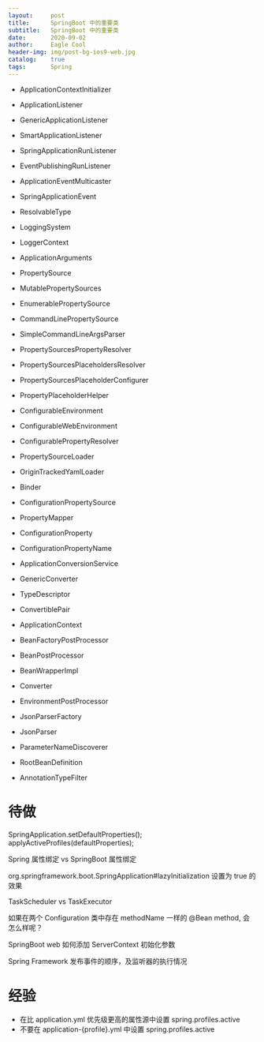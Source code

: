 ```yaml
---
layout:     post
title:      SpringBoot 中的重要类
subtitle:   SpringBoot 中的重要类
date:       2020-09-02
author:     Eagle Cool
header-img: img/post-bg-ios9-web.jpg
catalog: 	true
tags:       Spring
---
```


* ApplicationContextInitializer


* ApplicationListener
* GenericApplicationListener
* SmartApplicationListener
* SpringApplicationRunListener
* EventPublishingRunListener
* ApplicationEventMulticaster
* SpringApplicationEvent


* ResolvableType


* LoggingSystem
* LoggerContext


* ApplicationArguments
* PropertySource
* MutablePropertySources
* EnumerablePropertySource
* CommandLinePropertySource
* SimpleCommandLineArgsParser
* PropertySourcesPropertyResolver
* PropertySourcesPlaceholdersResolver
* PropertySourcesPlaceholderConfigurer
* PropertyPlaceholderHelper
* ConfigurableEnvironment
* ConfigurableWebEnvironment
* ConfigurablePropertyResolver
* PropertySourceLoader
* OriginTrackedYamlLoader
* Binder
* ConfigurationPropertySource
* PropertyMapper
* ConfigurationProperty
* ConfigurationPropertyName


* ApplicationConversionService
* GenericConverter
* TypeDescriptor
* ConvertiblePair


* ApplicationContext
* BeanFactoryPostProcessor
* BeanPostProcessor
* BeanWrapperImpl
* Converter

* EnvironmentPostProcessor 


* JsonParserFactory
* JsonParser


* ParameterNameDiscoverer


* RootBeanDefinition
* AnnotationTypeFilter

# 待做

SpringApplication.setDefaultProperties();
applyActiveProfiles(defaultProperties);

Spring 属性绑定 vs SpringBoot 属性绑定

org.springframework.boot.SpringApplication#lazyInitialization 设置为 true 的效果

TaskScheduler vs TaskExecutor

如果在两个 Configuration 类中存在 methodName 一样的 @Bean method, 会怎么样呢？

SpringBoot web 如何添加 ServerContext 初始化参数

Spring Framework 发布事件的顺序，及监听器的执行情况

# 经验

* 在比 application.yml 优先级更高的属性源中设置 spring.profiles.active
* 不要在 application-{profile}.yml 中设置 spring.profiles.active